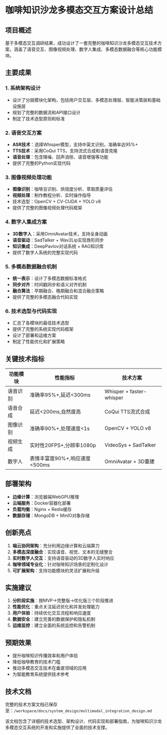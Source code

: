 # 咖啡知识沙龙多模态交互方案设计总结

## 项目概述
基于多模态交互调研结果，成功设计了一套完整的咖啡知识沙龙多模态交互技术方案，涵盖了语音交互、图像视频处理、数字人集成、多模态数据融合等核心功能模块。

## 主要成果

### 1. 系统架构设计
- 设计了分层模块化架构，包括用户交互层、多模态处理层、智能决策层和基础设施层
- 规划了完整的数据流和API接口设计
- 制定了技术选型原则和标准

### 2. 语音交互方案
- **ASR技术**：选择Whisper模型，支持中英文识别，准确率达95%+
- **TTS技术**：采用CoQui TTS，支持流式合成和语音克隆
- **语音处理**：包含降噪、回声消除、语音增强等功能
- 提供了完整的Python实现代码

### 3. 图像视频处理功能
- **图像识别**：咖啡豆识别、烘焙度分析、萃取质量评估
- **视频处理**：制作教程分析、实时操作指导
- 技术选型：OpenCV + CV-CUDA + YOLO v8
- 提供了完整的图像视频处理代码框架

### 4. 数字人集成方案
- **3D数字人**：采用OmniAvatar技术，支持全身动画
- **语音驱动**：SadTalker + Wav2Lip实现唇形同步
- **知识集成**：DeepPavlov对话系统 + RAG知识库
- 提供了数字人系统的完整实现代码

### 5. 多模态数据融合机制
- **统一表示**：设计了多模态数据标准格式
- **同步对齐**：时间戳同步和语义对齐机制
- **融合算法**：早期融合、晚期融合和混合融合策略
- 提供了完整的多模态融合代码实现

### 6. 技术选型与代码实现
- 汇总了各模块的最佳技术选型
- 提供了完整的系统实现代码框架
- 设计了部署和运维方案
- 制定了性能优化和扩展策略

## 关键技术指标

| 功能模块 | 性能指标 | 技术方案 |
|---------|---------|----------|
| 语音识别 | 准确率95%+,延迟<300ms | Whisper + faster-whisper |
| 语音合成 | 延迟<200ms,自然度高 | CoQui TTS流式合成 |
| 图像识别 | 准确率90%+,处理速度<1s | OpenCV + YOLO v8 |
| 视频生成 | 实时性20FPS+,分辨率1080p | VideoSys + SadTalker |
| 数字人 | 表情丰富度90%+,响应速度<500ms | OmniAvatar + 3D重建 |

## 部署架构
- **边缘计算**：浏览器端WebGPU推理
- **云端服务**：Docker容器化部署
- **负载均衡**：Nginx + Redis缓存
- **数据存储**：MongoDB + MinIO对象存储

## 创新亮点
1. **端云协同架构**：充分利用边缘计算和云端算力
2. **多模态深度融合**：实现语音、视觉、文本的无缝整合
3. **实时数字人交互**：支持语音驱动的3D数字人实时响应
4. **咖啡领域专业化**：针对咖啡知识场景的定制化设计
5. **可扩展架构**：支持功能模块的灵活扩展和升级

## 实施建议
1. **分阶段实施**：按MVP→完整版→优化版三个阶段推进
2. **性能优化**：重点关注延迟优化和并发处理能力
3. **用户体验**：持续优化交互流程和响应速度
4. **数据安全**：建立完善的数据保护和隐私机制
5. **运维监控**：建立全面的系统监控和告警机制

## 预期效果
- 提升咖啡知识传播效率和用户体验
- 降低咖啡教育的技术门槛
- 推动多模态交互技术在垂直领域的应用
- 为智能教育系统提供技术参考

## 技术文档
完整的技术方案文档已保存至：`/workspace/docs/system_design/multimodal_integration_design.md`

该文档包含了详细的技术选型、架构设计、代码实现和部署指南，为咖啡知识沙龙多模态交互系统的开发和实施提供了全面的技术支撑。